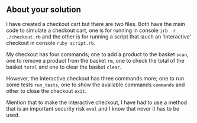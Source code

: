 ## About your solution

I have created a checkout cart but there are two files. Both have the main code to simulate a checkout cart, one is for running in console `irb -r ./checkout.rb` and the other is for running a script that lauch an 'interactive' checkout in console `ruby script.rb`.

My checkout has four commands; one to add a product to the basket `scan`, one to remove a product from the basket `rm`, one to check the total of the basket `total` and one to clear the basket `clear`.

However, the interactive checkout has three commands more; one to run some tests `run_tests`, one to show the available commands `commands` and other to close the checkout `exit`.

Mention that to make the interactive checkout, I have had to use a method that is an important security risk `eval` and I know that never it has to be used.
